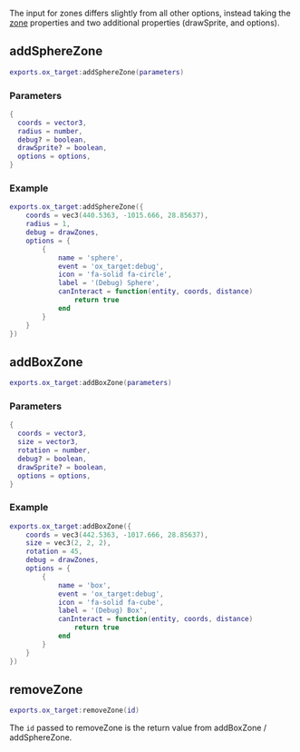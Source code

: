 The input for zones differs slightly from all other options, instead taking the [zone](../../ox_lib/Zones/Client.md) properties and two additional properties (drawSprite, and options).

## addSphereZone

```lua
exports.ox_target:addSphereZone(parameters)
```

### Parameters

```lua
{
  coords = vector3,
  radius = number,
  debug? = boolean,
  drawSprite? = boolean,
  options = options,
}
```

### Example

```lua
exports.ox_target:addSphereZone({
    coords = vec3(440.5363, -1015.666, 28.85637),
    radius = 1,
    debug = drawZones,
    options = {
        {
            name = 'sphere',
            event = 'ox_target:debug',
            icon = 'fa-solid fa-circle',
            label = '(Debug) Sphere',
            canInteract = function(entity, coords, distance)
                return true
            end
        }
    }
})
```

## addBoxZone

```lua
exports.ox_target:addBoxZone(parameters)
```

### Parameters

```lua
{
  coords = vector3,
  size = vector3,
  rotation = number,
  debug? = boolean,
  drawSprite? = boolean,
  options = options,
}
```

### Example

```lua
exports.ox_target:addBoxZone({
    coords = vec3(442.5363, -1017.666, 28.85637),
    size = vec3(2, 2, 2),
    rotation = 45,
    debug = drawZones,
    options = {
        {
            name = 'box',
            event = 'ox_target:debug',
            icon = 'fa-solid fa-cube',
            label = '(Debug) Box',
            canInteract = function(entity, coords, distance)
                return true
            end
        }
    }
})
```

## removeZone

```lua
exports.ox_target:removeZone(id)
```

The `id` passed to removeZone is the return value from addBoxZone / addSphereZone.
